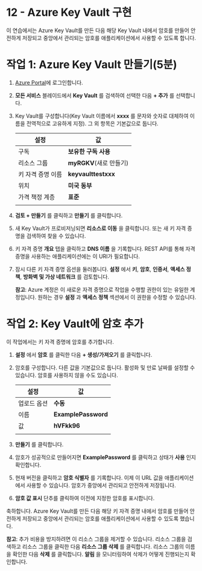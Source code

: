 ﻿---
wts:
    title: '12 - Azure Key Vault 구현(5분)'
    module: '모듈 04: 일반적인 보안 및 네트워크 보안 기능에 대해 설명하기'
---
# 12 - Azure Key Vault 구현

이 연습에서는 Azure Key Vault를 만든 다음 해당 Key Vault 내에서 암호를 만들어 안전하게 저장되고 중앙에서 관리되는 암호를 애플리케이션에서 사용할 수 있도록 합니다.

# 작업 1: Azure Key Vault 만들기(5분)

1. [Azure Portal](https://portal.azure.com)에 로그인합니다.

2. **모든 서비스** 블레이드에서 **Key Vault** 를 검색하여 선택한 다음 **+ 추가** 를 선택합니다.

3. Key Vault를 구성합니다(Key Vault 이름에서 **xxxx** 를 문자와 숫자로 대체하여 이름을 전역적으로 고유하게 지정). 그 외 항목은 기본값으로 둡니다.

    | 설정 | 값 | 
    | --- | --- |
    | 구독 | **보유한 구독 사용** |
    | 리소스 그룹 | **myRGKV**(새로 만들기) |
    | 키 자격 증명 이름 | **keyvaulttestxxx** |
    | 위치 | **미국 동부** |
    | 가격 책정 계층 | **표준** |
    | | |

4. **검토 + 만들기** 를 클릭하고 **만들기** 를 클릭합니다. 

5. 새 Key Vault가 프로비저닝되면 **리소스로 이동** 을 클릭합니다. 또는 새 키 자격 증명을 검색하여 찾을 수 있습니다. 

6. 키 자격 증명 **개요** 탭을 클릭하고 **DNS 이름** 을 기록합니다. REST API를 통해 자격 증명을 사용하는 애플리케이션에는 이 URI가 필요합니다.

7. 잠시 다른 키 자격 증명 옵션을 둘러봅니다. **설정** 에서 **키**, **암호**, **인증서**, **액세스 정책**, **방화벽 및 가상 네트워크** 를 검토합니다.

    **참고**: Azure 계정은 이 새로운 자격 증명으로 작업을 수행할 권한이 있는 유일한 계정입니다. 원하는 경우 **설정** 과 **액세스 정책** 섹션에서 이 권한을 수정할 수 있습니다.

# 작업 2: Key Vault에 암호 추가
        
이 작업에서는 키 자격 증명에 암호를 추가합니다. 

1. **설정** 에서 **암호** 를 클릭한 다음 **+ 생성/가져오기** 를 클릭합니다.

2. 암호를 구성합니다. 다른 값을 기본값으로 둡니다. 활성화 및 만료 날짜를 설정할 수 있습니다. 암호를 사용하지 않을 수도 있습니다.

    | 설정 | 값 | 
    | --- | --- |
    | 업로드 옵션 | **수동** |
    | 이름 | **ExamplePassword** |
    | 값 | **hVFkk96** |
    | | |

3. **만들기** 를 클릭합니다.

4. 암호가 성공적으로 만들어지면 **ExamplePassword** 를 클릭하고 상태가 **사용** 인지 확인합니다.

5. 현재 버전을 클릭하고 **암호 식별자** 를 기록합니다. 이제 이 URL 값을 애플리케이션에서 사용할 수 있습니다. 암호가 중앙에서 관리되고 안전하게 저장됩니다.

6. **암호 값 표시** 단추를 클릭하여 이전에 지정한 암호를 표시합니다.

축하합니다. Azure Key Vault를 만든 다음 해당 키 자격 증명 내에서 암호를 만들어 안전하게 저장되고 중앙에서 관리되는 암호를 애플리케이션에서 사용할 수 있도록 했습니다.

**참고**: 추가 비용을 방지하려면 이 리소스 그룹을 제거할 수 있습니다. 리소스 그룹을 검색하고 리소스 그룹을 클릭한 다음 **리소스 그룹 삭제** 를 클릭합니다. 리소스 그룹의 이름을 확인한 다음 **삭제** 를 클릭합니다. **알림** 을 모니터링하여 삭제가 어떻게 진행되는지 확인합니다.
